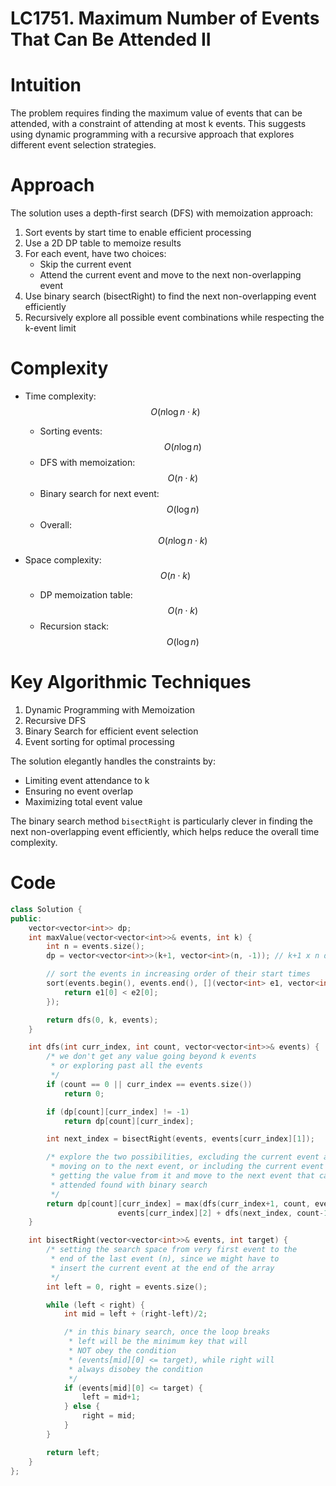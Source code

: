 LC1751. Maximum Number of Events That Can Be Attended II
========================================================

# Intuition
The problem requires finding the maximum value of events that can be attended, with a constraint of attending at most k events. This suggests using dynamic programming with a recursive approach that explores different event selection strategies.

# Approach
The solution uses a depth-first search (DFS) with memoization approach:
1. Sort events by start time to enable efficient processing
2. Use a 2D DP table to memoize results
3. For each event, have two choices:
   - Skip the current event
   - Attend the current event and move to the next non-overlapping event
4. Use binary search (bisectRight) to find the next non-overlapping event efficiently
5. Recursively explore all possible event combinations while respecting the k-event limit

# Complexity
- Time complexity: $$O(n \log n \cdot k)$$
  - Sorting events: $$O(n \log n)$$
  - DFS with memoization: $$O(n \cdot k)$$
  - Binary search for next event: $$O(\log n)$$
  - Overall: $$O(n \log n \cdot k)$$

- Space complexity: $$O(n \cdot k)$$
  - DP memoization table: $$O(n \cdot k)$$
  - Recursion stack: $$O(\log n)$$

# Key Algorithmic Techniques
1. Dynamic Programming with Memoization
2. Recursive DFS
3. Binary Search for efficient event selection
4. Event sorting for optimal processing

The solution elegantly handles the constraints by:
- Limiting event attendance to k
- Ensuring no event overlap
- Maximizing total event value

The binary search method `bisectRight` is particularly clever in finding the next non-overlapping event efficiently, which helps reduce the overall time complexity.

# Code
```cpp []
class Solution {
public:
    vector<vector<int>> dp;
    int maxValue(vector<vector<int>>& events, int k) {
        int n = events.size();
        dp = vector<vector<int>>(k+1, vector<int>(n, -1)); // k+1 x n dp memo table

        // sort the events in increasing order of their start times 
        sort(events.begin(), events.end(), [](vector<int> e1, vector<int>e2) -> bool {
            return e1[0] < e2[0];
        });

        return dfs(0, k, events);
    }

    int dfs(int curr_index, int count, vector<vector<int>>& events) {
        /* we don't get any value going beyond k events
         * or exploring past all the events
         */
        if (count == 0 || curr_index == events.size())
            return 0;

        if (dp[count][curr_index] != -1) 
            return dp[count][curr_index];

        int next_index = bisectRight(events, events[curr_index][1]);

        /* explore the two possibilities, excluding the current event and
         * moving on to the next event, or including the current event and 
         * getting the value from it and move to the next event that can be
         * attended found with binary search
         */
        return dp[count][curr_index] = max(dfs(curr_index+1, count, events), 
                        events[curr_index][2] + dfs(next_index, count-1, events));
    }

    int bisectRight(vector<vector<int>>& events, int target) {
        /* setting the search space from very first event to the
         * end of the last event (n), since we might have to 
         * insert the current event at the end of the array
         */
        int left = 0, right = events.size();

        while (left < right) {
            int mid = left + (right-left)/2;

            /* in this binary search, once the loop breaks
             * left will be the minimum key that will
             * NOT obey the condition 
             * (events[mid][0] <= target), while right will
             * always disobey the condition
             */
            if (events[mid][0] <= target) {
                left = mid+1;
            } else {
                right = mid;
            }
        }

        return left;
    }
};
```
